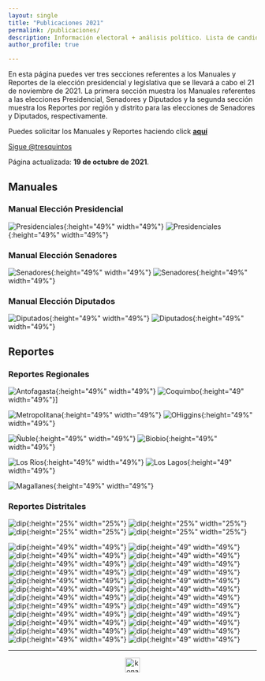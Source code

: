 ```yaml
---
layout: single
title: "Publicaciones 2021"
permalink: /publicaciones/
description: Información electoral + análisis político. Lista de candidatos a senador y diputado.
author_profile: true

---
```


En esta página puedes ver tres secciones referentes a los Manuales y Reportes de la elección presidencial y legislativa que se llevará a cabo el 21 de noviembre de 2021. La primera sección muestra los Manuales referentes a las elecciones Presidencial, Senadores y Diputados y la segunda sección muestra los Reportes por región y distrito para las elecciones de Senadores y Diputados, respectivamente.

Puedes solicitar los Manuales y Reportes haciendo click [**aquí**](https://twitter.com/tresquintos)

<a href="https://twitter.com/tresquintos?ref_src=twsrc%5Etfw" class="twitter-follow-button" data-show-count="false">Sigue @tresquintos</a><script async src="https://platform.twitter.com/widgets.js" charset="utf-8"></script>

Página actualizada: **19 de octubre de 2021**.

## Manuales

### Manual Elección Presidencial

![Presidenciales](/images/publicaciones/manualpresidencialportada.png){:height="49%" width="49%"} ![Presidenciales](/images/publicaciones/manualpresidencialindice.png){:height="49%" width="49%"}


### Manual Elección Senadores

![Senadores](/images/publicaciones/manualsenadoresportada.png){:height="49%" width="49%"} ![Senadores](/images/publicaciones/manualsenadoresindice.png){:height="49%" width="49%"}


### Manual Elección Diputados

![Diputados](/images/publicaciones/manualdiputadosportada.png){:height="49%" width="49%"} ![Diputados](/images/publicaciones/manualdiputadosindice.png){:height="49%" width="49%"}



## Reportes


### Reportes Regionales

![Antofagasta](/images/publicaciones/antofagasta.png){:height="49%" width="49%"} ![Coquimbo](/images/publicaciones/coquimbo.png){:height="49" width="49%"}]

![Metropolitana](/images/publicaciones/metropolitana.png){:height="49%" width="49%"} ![OHiggins](/images/publicaciones/o´higgins.png){:height="49%" width="49%"}

![Ñuble](/images/publicaciones/ñuble.png){:height="49%" width="49%"} ![Biobio](/images/publicaciones/biobio.png){:height="49%" width="49%"}

![Los Ríos](/images/publicaciones/losrios.png){:height="49%" width="49%"} ![Los Lagos](/images/publicaciones/loslagos.png){:height="49" width="49%"}

![Magallanes](/images/publicaciones/magallanes.png){:height="49%" width="49%"}


### Reportes Distritales

![dip](/images/publicaciones/distrito1.png){:height="25%" width="25%"} ![dip](/images/publicaciones/distrito2.png){:height="25%" width="25%"} ![dip](/images/publicaciones/distrito3.png){:height="25%" width="25%"} ![dip](/images/publicaciones/distrito4.png){:height="25%" width="25%"}

![dip](/images/publicaciones/distrito5.png){:height="49%" width="49%"} ![dip](/images/publicaciones/distrito6.png){:height="49" width="49%"}
![dip](/images/publicaciones/distrito7.png){:height="49%" width="49%"} ![dip](/images/publicaciones/distrito8.png){:height="49" width="49%"}
![dip](/images/publicaciones/distrito9.png){:height="49%" width="49%"} ![dip](/images/publicaciones/distrito10.png){:height="49" width="49%"}
![dip](/images/publicaciones/distrito11.png){:height="49%" width="49%"} ![dip](/images/publicaciones/distrito12.png){:height="49" width="49%"}
![dip](/images/publicaciones/distrito13.png){:height="49%" width="49%"} ![dip](/images/publicaciones/distrito14.png){:height="49" width="49%"}
![dip](/images/publicaciones/distrito15.png){:height="49%" width="49%"} ![dip](/images/publicaciones/distrito16.png){:height="49" width="49%"}
![dip](/images/publicaciones/distrito17.png){:height="49%" width="49%"} ![dip](/images/publicaciones/distrito18.png){:height="49" width="49%"}
![dip](/images/publicaciones/distrito19.png){:height="49%" width="49%"} ![dip](/images/publicaciones/distrito20.png){:height="49" width="49%"}
![dip](/images/publicaciones/distrito21.png){:height="49%" width="49%"} ![dip](/images/publicaciones/distrito22.png){:height="49" width="49%"}
![dip](/images/publicaciones/distrito23.png){:height="49%" width="49%"} ![dip](/images/publicaciones/distrito24.png){:height="49" width="49%"}
![dip](/images/publicaciones/distrito25.png){:height="49%" width="49%"} ![dip](/images/publicaciones/distrito26.png){:height="49" width="49%"}
![dip](/images/publicaciones/distrito27.png){:height="49%" width="49%"} ![dip](/images/publicaciones/distrito28.png){:height="49" width="49%"}




---

<!-- NES -->
<style>
.aligncenter {
    text-align: center;
}
</style>
<p class="aligncenter">
    <img src="/images/nes.png" width="30" height="30" alt="konami" />
</p>


<!-- Popup -->
<script src="/sweetalerts2/dist/sweetalert2.all.min.js"></script>

<script type="text/javascript">

setTimeout(function(){Swal.fire({
  title: '¡Apoya a Tresquintos!',
  text: 'Ayúdanos a mantener el sitio activo e independiente',
  footer: '<a href="https://tresquintos.us15.list-manage.com/subscribe/post?u=3a6f5773bbbc78ea5a0003f67&id=8c164eff0f">Suscríbete al Newsletter Aquí</a>',
  imageUrl: '/images/pc.png',
  imageWidth: 80,
  imageHeight: 80,
  imageAlt: 'Custom image',
  timer: 45000,
  timerProgressBar: true,
  width: 500,
  showCloseButton: true,
  showDenyButton: true,
  showCancelButton: false,
  confirmButtonText: `Una Vez`,
  denyButtonText: `Mensual`,
  cancelButtonText: `No por ahora`,
  }).then((result) => {
  if (result.isConfirmed) {
    window.open("https://tresquintos.cl/donaciones/")
  } else if (result.isDenied) {
    window.open("https://tresquintos.cl/donaciones/")
  }
  })
  },15000);
</script>


<!-- Favicon -->
<link rel="apple-touch-icon" sizes="180x180" href="/apple-touch-icon.png">
<link rel="icon" type="image/png" sizes="32x32" href="/favicon-32x32.png">
<link rel="icon" type="image/png" sizes="16x16" href="/favicon-16x16.png">
<link rel="manifest" href="/site.webmanifest">
<link rel="mask-icon" href="/safari-pinned-tab.svg" color="#5bbad5">
<meta name="msapplication-TileColor" content="#b91d47">
<meta name="theme-color" content="#ffffff">
